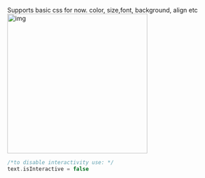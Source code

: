 Supports basic css for now. color, size,font, background, align etc<!--more--> 
<img width="320" alt="img" src="https://raw.githubusercontent.com/stylekit/img/master/Screen Shot 2015-11-21 at 07.51.08.png">

```swift
/*to disable interactivity use: */
text.isInteractive = false
```

